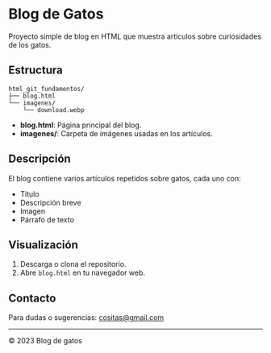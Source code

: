 # Blog de Gatos

Proyecto simple de blog en HTML que muestra artículos sobre curiosidades de los gatos.

## Estructura

```
html_git_fundamentos/
├── blog.html
└── imagenes/
    └── download.webp
```

- **blog.html**: Página principal del blog.
- **imagenes/**: Carpeta de imágenes usadas en los artículos.

## Descripción

El blog contiene varios artículos repetidos sobre gatos, cada uno con:
- Título
- Descripción breve
- Imagen
- Párrafo de texto

## Visualización

1. Descarga o clona el repositorio.
2. Abre `blog.html` en tu navegador web.

## Contacto

Para dudas o sugerencias: cositas@gmail.com

---
© 2023 Blog de gatos
